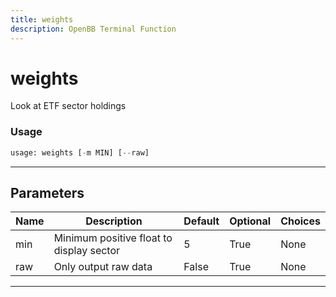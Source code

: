 ```yaml
---
title: weights
description: OpenBB Terminal Function
---
```


# weights

Look at ETF sector holdings

### Usage

```python
usage: weights [-m MIN] [--raw]
```

---

## Parameters

| Name | Description | Default | Optional | Choices |
| ---- | ----------- | ------- | -------- | ------- |
| min | Minimum positive float to display sector | 5 | True | None |
| raw | Only output raw data | False | True | None |
---

